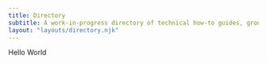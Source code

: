 ```yaml
---
title: Directory
subtitle: A work-in-progress directory of technical how-to guides, grouped by subject. Please excuse the sloppiness as I build this out live in the spirit of “work with the garage door open”.
layout: "layouts/directory.njk"
---
```


Hello World
